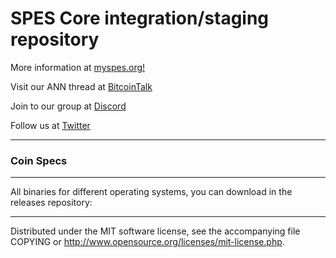 SPES Core integration/staging repository
======================================
More information at [myspes.org!](http://myspes.org/)

Visit our ANN thread at [BitcoinTalk](https://bitcointalk.org/index.php?topic=2870436.0)

Join to our group at [Discord](https://discord.gg/TxJtH5F)

Follow us at [Twitter](https://twitter.com/SpesCoin)

***

### Coin Specs



***
All binaries for different operating systems, you can download in the releases repository:


***
Distributed under the MIT software license, see the accompanying file COPYING or http://www.opensource.org/licenses/mit-license.php.
